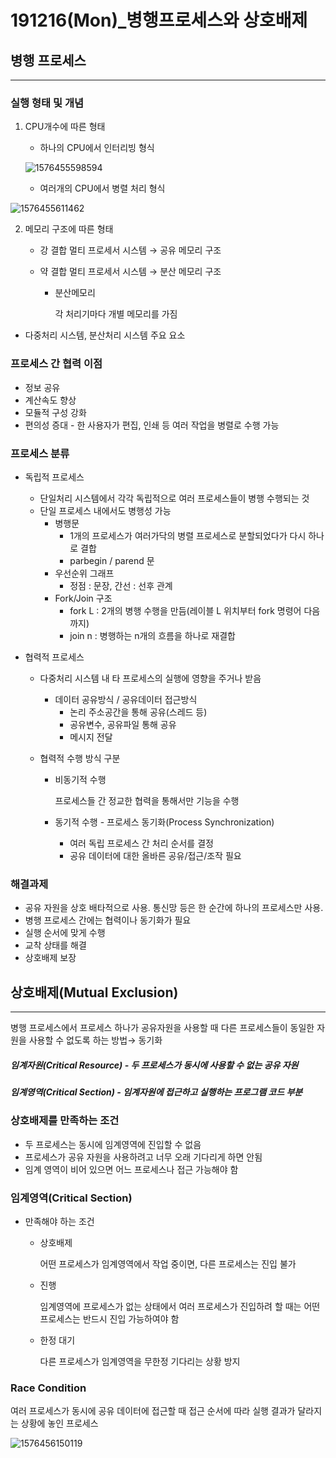 # 191216(Mon)_병행프로세스와 상호배제

## 병행 프로세스

________________

### 실행 형태 및 개념

1. CPU개수에 따른 형태

   - 하나의 CPU에서 인터리빙 형식

   ![1576455598594](C:\Users\student\AppData\Roaming\Typora\typora-user-images\1576455598594.png)

   - 여러개의 CPU에서 병렬 처리 형식

![1576455611462](C:\Users\student\AppData\Roaming\Typora\typora-user-images\1576455611462.png)

2. 메모리 구조에 따른 형태

   - 강 결합 멀티 프로세서 시스템 → 공유 메모리 구조

   - 약 결합 멀티 프로세서 시스템 → 분산 메모리 구조

     - 분산메모리

       각 처리기마다 개별 메모리를 가짐

- 다중처리 시스템, 분산처리 시스템 주요 요소

### 프로세스 간 협력 이점

- 정보 공유
- 계산속도 향상
- 모듈적 구성 강화
- 편의성 증대 - 한 사용자가 편집, 인쇄 등 여러 작업을 병렬로 수행 가능

### 프로세스 분류

- 독립적 프로세스

  - 단일처리 시스템에서 각각 독립적으로 여러 프로세스들이 병행 수행되는 것
  - 단일 프로세스 내에서도 병행성 가능
    - 병행문
      - 1개의 프로세스가 여러가닥의 병렬 프로세스로 분할되었다가 다시 하나로 결합
      - parbegin / parend 문
    - 우선순위 그래프
      - 정점 : 문장, 간선 : 선후 관계
    - Fork/Join 구조
      - fork L : 2개의 병행 수행을 만듬(레이블 L 위치부터 fork 명령어 다음까지)
      - join n : 병행하는 n개의 흐름을 하나로 재결합

- 협력적 프로세스

  - 다중처리 시스템 내 타 프로세스의 실행에 영향을 주거나 받음

    - 데이터 공유방식 / 공유데이터 접근방식
      - 논리 주소공간을 통해 공유(스레드 등)
      - 공유변수, 공유파일 통해 공유
      - 메시지 전달

  - 협력적 수행 방식 구분

    - 비동기적 수행

       프로세스들 간 정교한 협력을 통해서만 기능을 수행

    - 동기적 수행 - 프로세스 동기화(Process Synchronization)

      - 여러 독립 프로세스 간 처리 순서를 결정
      - 공유 데이터에 대한 올바른 공유/접근/조작 필요

### 해결과제

- 공유 자원을 상호 배타적으로 사용. 통신망 등은 한 순간에 하나의 프로세스만 사용.
- 병행 프로세스 간에는 협력이나 동기화가 필요
- 실행 순서에 맞게 수행
- 교착 상태를 해결
- 상호배제 보장



## 상호배제(Mutual Exclusion)

_______________

병행 프로세스에서 프로세스 하나가 공유자원을 사용할 때 다른 프로세스들이 동일한 자원을 사용할 수 없도록 하는 방법→ 동기화

##### 임계자원(Critical Resource) - 두 프로세스가 동시에 사용할 수 없는 공유 자원

##### 임계영역(Critical Section) - 임계자원에 접근하고 실행하는 프로그램 코드 부분

### 상호배제를 만족하는 조건

- 두 프로세스는 동시에 임계영역에 진입할 수 없음
- 프로세스가 공유 자원을 사용하려고 너무 오래 기다리게 하면 안됨
- 임계 영역이 비어 있으면 어느 프로세스나 접근 가능해야 함

### 임계영역(Critical Section)

- 만족해야 하는 조건

  - 상호배제

     어떤 프로세스가 임계영역에서 작업 중이면, 다른 프로세스는 진입 불가

  - 진행

     임계영역에 프로세스가 없는 상태에서 여러 프로세스가 진입하려 할 때는 어떤 프로세스는 반드시 진입 가능하여야 함

  - 한정 대기

     다른 프로세스가 임계영역을 무한정 기다리는 상황 방지

### Race Condition

 여러 프로세스가 동시에 공유 데이터에 접근할 때 접근 순서에 따라 실행 결과가 달라지는 상황에 놓인 프로세스

![1576456150119](C:\Users\student\AppData\Roaming\Typora\typora-user-images\1576456150119.png)